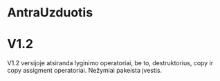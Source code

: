 # AntraUzduotis

# V1.2

V1.2 versijoje atsiranda lyginimo operatoriai, be to, destruktorius, copy ir copy assigment operatoriai. Nežymiai pakeista įvestis.
